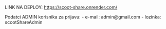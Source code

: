 LINK NA DEPLOY: https://scoot-share.onrender.com/
<div>
  Podatci ADMIN korisnika za prijavu: 
  - e-mail: admin@gmail.com
  - lozinka: scootShareAdmin
</div>
